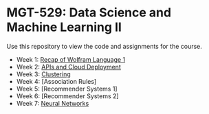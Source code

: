 # MGT-529: Data Science and Machine Learning II

Use this repository to view the code and assignments for the course.

- Week 1: [Recap of Wolfram Language 1](https://github.com/michalis0/MGT-529/tree/main/01.Review)
- Week 2: [APIs and Cloud Deployment](https://github.com/michalis0/MGT-529/tree/main/02.ABCs)
- Week 3: [Clustering](https://github.com/michalis0/MGT-529/tree/main/03.Clustering)
- Week 4: [Association Rules]
- Week 5: [Recommender Systems 1]
- Week 6: [Recommender Systems 2]
- Week 7: [Neural Networks](NeuralNetworks)


